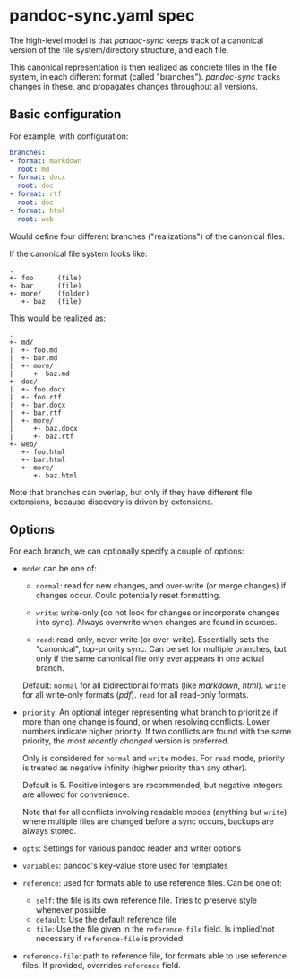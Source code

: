 pandoc-sync.yaml spec
=====================

The high-level model is that *pandoc-sync* keeps track of a canonical version
of the file system/directory structure, and each file.

This canonical representation is then realized as concrete files in the file
system, in each different format (called "branches").  *pandoc-sync* tracks
changes in these, and propagates changes throughout all versions.

Basic configuration
-------------------

For example, with configuration:

```yaml
branches:
- format: markdown
  root: md
- format: docx
  root: doc
- format: rtf
  root: doc
- format: html
  root: web
```

Would define four different branches ("realizations") of the canonical files.

If the canonical file system looks like:

```
.
+- foo      (file)
+- bar      (file)
+- more/    (folder)
   +- baz   (file)
```

This would be realized as:

```
.
+- md/
|  +- foo.md
|  +- bar.md
|  +- more/
|     +- baz.md
+- doc/
|  +- foo.docx
|  +- foo.rtf
|  +- bar.docx
|  +- bar.rtf
|  +- more/
|     +- baz.docx
|     +- baz.rtf
+- web/
   +- foo.html
   +- bar.html
   +- more/
      +- baz.html
```

Note that branches can overlap, but only if they have different file
extensions, because discovery is driven by extensions.

Options
-------

For each branch, we can optionally specify a couple of options:

*   `mode`: can be one of:

    *   `normal`: read for new changes, and over-write (or merge changes) if
        changes occur.  Could potentially reset formatting.

    *   `write`: write-only (do not look for changes or incorporate changes
        into sync).  Always overwrite when changes are found in sources.

    *   `read`: read-only, never write (or over-write).  Essentially sets the
        "canonical", top-priority sync.  Can be set for multiple branches, but
        only if the same canonical file only ever appears in one actual branch.

    Default: `normal` for all bidirectional formats (like *markdown*, *html*).
    `write` for all write-only formats (*pdf*).  `read` for all read-only
    formats.

*   `priority`: An optional integer representing what branch to
    prioritize if more than one change is found, or when resolving conflicts.
    Lower numbers indicate higher priority.  If two conflicts are found with
    the same priority, the *most recently changed* version is preferred.

    Only is considered for `normal` and `write` modes.  For `read` mode,
    priority is treated as negative infinity (higher priority than any other).

    Default is 5.  Positive integers are recommended, but negative integers are
    allowed for convenience.

    Note that for all conflicts involving readable modes (anything but `write`)
    where multiple files are changed before a sync occurs, backups are always
    stored.
*   `opts`: Settings for various pandoc reader and writer options
*   `variables`: pandoc's key-value store used for templates
*   `reference`: used for formats able to use reference files.  Can be one of:
    *   `self`: the file is its own reference file.  Tries to preserve style
        whenever possible.
    *   `default`: Use the default reference file
    *   `file`: Use the file given in the `reference-file` field.  Is
        implied/not necessary if `reference-file` is provided.
*   `reference-file`: path to reference file, for formats able to use reference
    files.  If provided, overrides `reference` field.
